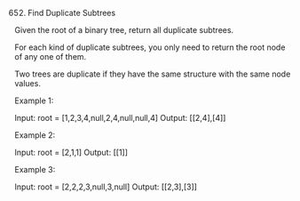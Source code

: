652. Find Duplicate Subtrees

Given the root of a binary tree, return all duplicate subtrees.

For each kind of duplicate subtrees, you only need to return the root node of any one of them.

Two trees are duplicate if they have the same structure with the same node values.

Example 1:

Input: root = [1,2,3,4,null,2,4,null,null,4]
Output: [[2,4],[4]]

Example 2:

Input: root = [2,1,1]
Output: [[1]]

Example 3:

Input: root = [2,2,2,3,null,3,null]
Output: [[2,3],[3]]